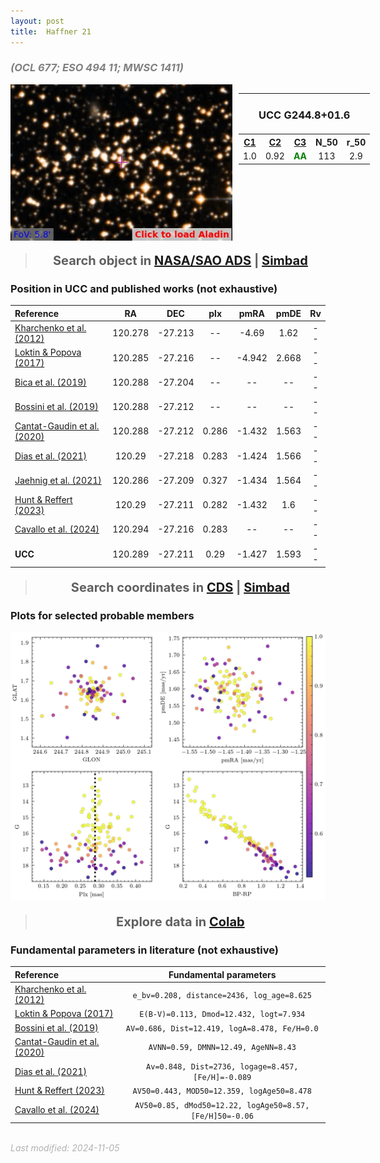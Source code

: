 ```yaml
---
layout: post
title:  Haffner 21
---
```

<h3><span style="color: #808080;"><i>(OCL 677; ESO 494 11; MWSC 1411)</i></span></h3><div style="display: flex; justify-content: space-between; width:720px;height:250px">
<div style="text-align: center;">
<!-- WEBP image -->
<img id="myImage" src="https://raw.githubusercontent.com/ucc23/Q3P/main/plots/haffner21_aladin.webp" alt="Clickable Image" style="width:355px;height:250px; cursor: pointer;">

<!-- Div to contain Aladin Lite viewer -->
<div id="aladin-lite-div" style="width:355px;height:250px;display:none;"></div>

<!-- Aladin Lite script (will be loaded after the image is clicked) -->
<script type="text/javascript">
// Function to load Aladin Lite after image click and hide the image
function loadAladinLiteAndHideImage() {
    // Dynamically load the Aladin Lite script
    let aladinScript = document.createElement('script');
    aladinScript.src = "https://aladin.cds.unistra.fr/AladinLite/api/v3/latest/aladin.js";
    aladinScript.charset = "utf-8";
    aladinScript.onload = function () {
        A.init.then(() => {
            let aladin = A.aladin('#aladin-lite-div', {survey:"P/DSS2/color", fov:0.097, target: "120.289 -27.211"});
            // Remove the image
            document.getElementById('myImage').remove();
            // Hide the image
            //document.getElementById('myImage').style.visibility = "hidden";
            // Show the Aladin Lite viewer
            document.getElementById('aladin-lite-div').style.display = 'block';
        });
     };
    document.head.appendChild(aladinScript);
}
// Event listener for image click
document.getElementById('myImage').addEventListener('click', loadAladinLiteAndHideImage);
</script>
</div>
<!-- Left block -->

<table style="text-align: center; width:355px;height:250px;">
  <!-- Row 1 (title) -->
  <tr>
    <td colspan="5"><h3>UCC G244.8+01.6</h3></td>
  </tr>
  <!-- Row 2 -->
  <tr>
    <th><a href="https://ucc.ar/faq#what-are-the-c1-c2-and-c3-parameters" title="Photometric class">C1</a></th>
    <th><a href="https://ucc.ar/faq#what-are-the-c1-c2-and-c3-parameters" title="Density class">C2</a></th>
    <th><a href="https://ucc.ar/faq#what-are-the-c1-c2-and-c3-parameters" title="Combined class">C3</a></th>
    <th><div title="Stars with membership probability >50%">N_50</div></th>
    <th><div title="Radius that contains half the members [arcmin]">r_50</div></th>
  </tr>
  <!-- Row 3 -->
  <tr>
    <td>1.0</td>
    <td>0.92</td>
    <td><span style="color: green; font-weight: bold;">A</span><span style="color: green; font-weight: bold;">A</span></td>
    <td>113</td>
    <td>2.9</td>
  </tr>
</table>
</div>

> <p style="text-align:center; font-weight: bold; font-size:20px">Search object in <a href="https://ui.adsabs.harvard.edu/search/q=%20collection%3Aastronomy%20body%3A%22Haffner%2021%22&sort=date%20desc%2C%20bibcode%20desc&p_=0" target="_blank">NASA/SAO ADS</a> | <a href="https://simbad.cds.unistra.fr/simbad/sim-id-refs?Ident=haffner21" target="_blank">Simbad</a></p>


### Position in UCC and published works (not exhaustive)

| Reference    | RA    | DEC   | plx  | pmRA  | pmDE   |  Rv  |
| :---         | :---: | :---: | :---: | :---: | :---: | :---: |
|[Kharchenko et al. (2012)](https://ui.adsabs.harvard.edu/abs/2012A%26A...543A.156K) | 120.278 | -27.213 | -- | -4.69 | 1.62 | -- |
|[Loktin & Popova (2017)](https://ui.adsabs.harvard.edu/abs/2017AstBu..72..257L) | 120.285 | -27.216 | -- | -4.942 | 2.668 | -- |
|[Bica et al. (2019)](https://ui.adsabs.harvard.edu/abs/2019AJ....157...12B) | 120.288 | -27.204 | -- | -- | -- | -- |
|[Bossini et al. (2019)](https://ui.adsabs.harvard.edu/abs/2019A%26A...623A.108B) | 120.288 | -27.212 | -- | -- | -- | -- |
|[Cantat-Gaudin et al. (2020)](https://ui.adsabs.harvard.edu/abs/2020A%26A...640A...1C) | 120.288 | -27.212 | 0.286 | -1.432 | 1.563 | -- |
|[Dias et al. (2021)](https://ui.adsabs.harvard.edu/abs/2021MNRAS.504..356D) | 120.29 | -27.218 | 0.283 | -1.424 | 1.566 | -- |
|[Jaehnig et al. (2021)](https://ui.adsabs.harvard.edu/abs/2021ApJ...923..129J) | 120.286 | -27.209 | 0.327 | -1.434 | 1.564 | -- |
|[Hunt & Reffert (2023)](https://ui.adsabs.harvard.edu/abs/2023A%26A...673A.114H) | 120.29 | -27.211 | 0.282 | -1.432 | 1.6 | -- |
|[Cavallo et al. (2024)](https://ui.adsabs.harvard.edu/abs/2024AJ....167...12C) | 120.294 | -27.216 | 0.283 | -- | -- | -- |
| **UCC** |120.289 | -27.211 | 0.29 | -1.427 | 1.593 | -- |

> <p style="text-align:center; font-weight: bold; font-size:20px">Search coordinates in <a href="https://cdsportal.u-strasbg.fr/?target=120.289,-27.211" target="_blank">CDS</a> | <a href="https://simbad.cds.unistra.fr/mobile/object_list.html?coord=120.289%20-27.211&output=json&radius=5&userEntry=haffner21" target="_blank">Simbad</a></p>

### Plots for selected probable members

![CLUSTER](https://raw.githubusercontent.com/ucc23/Q3P/main/plots/haffner21.webp)


> <p style="text-align:center; font-weight: bold; font-size:20px">Explore data in <a href="https://colab.research.google.com/github/UCC23/Q3P/blob/master/notebooks/haffner21.ipynb" target="_blank">Colab</a></p>


### Fundamental parameters in literature (not exhaustive)

| Reference |  Fundamental parameters |
| :---         |     :---:      |
| [Kharchenko et al. (2012)](https://ui.adsabs.harvard.edu/abs/2012A%26A...543A.156K) | `e_bv=0.208, distance=2436, log_age=8.625` |
| [Loktin & Popova (2017)](https://ui.adsabs.harvard.edu/abs/2017AstBu..72..257L) | `E(B-V)=0.113, Dmod=12.432, logt=7.934` |
| [Bossini et al. (2019)](https://ui.adsabs.harvard.edu/abs/2019A%26A...623A.108B) | `AV=0.686, Dist=12.419, logA=8.478, Fe/H=0.0` |
| [Cantat-Gaudin et al. (2020)](https://ui.adsabs.harvard.edu/abs/2020A%26A...640A...1C) | `AVNN=0.59, DMNN=12.49, AgeNN=8.43` |
| [Dias et al. (2021)](https://ui.adsabs.harvard.edu/abs/2021MNRAS.504..356D) | `Av=0.848, Dist=2736, logage=8.457, [Fe/H]=-0.089` |
| [Hunt & Reffert (2023)](https://ui.adsabs.harvard.edu/abs/2023A%26A...673A.114H) | `AV50=0.443, MOD50=12.359, logAge50=8.478` |
| [Cavallo et al. (2024)](https://ui.adsabs.harvard.edu/abs/2024AJ....167...12C) | `AV50=0.85, dMod50=12.22, logAge50=8.57, [Fe/H]50=-0.06` |

<br>
<font color="b3b1b1"><i>Last modified: 2024-11-05</i></font>
